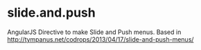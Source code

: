 slide.and.push
==============

AngularJS Directive to make Slide and Push menus. Based in http://tympanus.net/codrops/2013/04/17/slide-and-push-menus/
